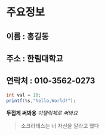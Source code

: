 # 주요정보
## 이름 : 홍길동
## 주소 : 한림대학교
## 연락처 : 010-3562-0273

```java
int val = 10;
printf(%s,"hello,World!");
```

**두껍게 써봐용**
*이탤릭체로 써봐요*
>소크라테스는 너 자신을 알라고 했다

<!--
**asc001010/asc001010** is a ✨ _special_ ✨ repository because its `README.md` (this file) appears on your GitHub profile.

Here are some ideas to get you started:

- 🔭 I’m currently working on ...
- 🌱 I’m currently learning ...
- 👯 I’m looking to collaborate on ...
- 🤔 I’m looking for help with ...
- 💬 Ask me about ...
- 📫 How to reach me: ...
- 😄 Pronouns: ...
- ⚡ Fun fact: ...
-->
